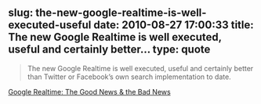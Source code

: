 slug: the-new-google-realtime-is-well-executed-useful
date: 2010-08-27 17:00:33
title: The new Google Realtime is well executed, useful and certainly better...
type: quote
---

> The new Google Realtime is well executed, useful and certainly better than Twitter or Facebook’s own search implementation to date.

[Google Realtime: The Good News & the Bad News](http://www.readwriteweb.com/archives/google_realtime_the_good_news_the_bad_news.php?utm_source=feedburner&utm_medium=feed&utm_campaign=Feed%3A+readwriteweb+%28ReadWriteWeb%29)
